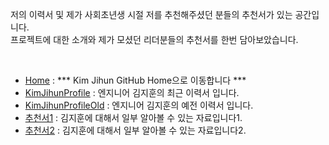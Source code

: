 저의 이력서 및 제가 사회초년생 시절 저를 추천해주셨던 분들의 추천서가 있는 공간입니다. <br>
프로젝트에 대한 소개와 제가 모셨던 리더분들의 추천서를 한번 담아보았습니다. 

<br>

* [Home] : *** Kim Jihun GitHub Home으로 이동합니다 ***
* [KimJihunProfile] : 엔지니어 김지훈의 최근 이력서 입니다.
* [KimJihunProfileOld] : 엔지니어 김지훈의 예전 이력서 입니다.
* [추천서1] : 김지훈에 대해서 일부 알아볼 수 있는 자료입니다1.
* [추천서2] : 김지훈에 대해서 일부 알아볼 수 있는 자료입니다2.


[Home]: <https://github.com/adervise1/KimJihun>

[KimJihunProfile]: <https://github.com/adervise1/KimJihun/blob/master/profile/KimJihunProfile.pdf>
[KimJihunProfileOld]: <https://github.com/adervise1/KimJihun/blob/master/profile/KimJihunProfileOld.pdf>

[추천서1]: <https://github.com/adervise1/KimJihun/blob/master/profile/%EC%B6%94%EC%B2%9C%EC%84%9C1.png>
[추천서2]: <https://github.com/adervise1/KimJihun/blob/master/profile/%EC%B6%94%EC%B2%9C%EC%84%9C1.png>
    
